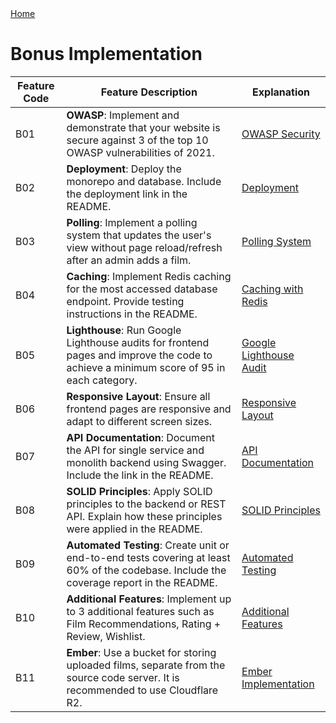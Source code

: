 <nav>
  <a href="/README.md">Home</a>
</nav>

# Bonus Implementation

| **Feature Code** | **Feature Description**                                                                                                                  | **Explanation**                              |
| ---------------- | ---------------------------------------------------------------------------------------------------------------------------------------- | -------------------------------------------- |
| B01              | **OWASP**: Implement and demonstrate that your website is secure against 3 of the top 10 OWASP vulnerabilities of 2021.                  | [OWASP Security](/docs/bonus/b1.md)          |
| B02              | **Deployment**: Deploy the monorepo and database. Include the deployment link in the README.                                             | [Deployment](/docs/bonus/b2.md)              |
| B03              | **Polling**: Implement a polling system that updates the user's view without page reload/refresh after an admin adds a film.             | [Polling System](/docs/bonus/b3.md)          |
| B04              | **Caching**: Implement Redis caching for the most accessed database endpoint. Provide testing instructions in the README.                | [Caching with Redis](/docs/bonus/b4.md)      |
| B05              | **Lighthouse**: Run Google Lighthouse audits for frontend pages and improve the code to achieve a minimum score of 95 in each category.  | [Google Lighthouse Audit](/docs/bonus/b5.md) |
| B06              | **Responsive Layout**: Ensure all frontend pages are responsive and adapt to different screen sizes.                                     | [Responsive Layout](/docs/bonus/b6.md)       |
| B07              | **API Documentation**: Document the API for single service and monolith backend using Swagger. Include the link in the README.           | [API Documentation](/docs/bonus/b7.md)       |
| B08              | **SOLID Principles**: Apply SOLID principles to the backend or REST API. Explain how these principles were applied in the README.        | [SOLID Principles](/docs/bonus/b8.md)        |
| B09              | **Automated Testing**: Create unit or end-to-end tests covering at least 60% of the codebase. Include the coverage report in the README. | [Automated Testing](/docs/bonus/b9.md)       |
| B10              | **Additional Features**: Implement up to 3 additional features such as Film Recommendations, Rating + Review, Wishlist.                  | [Additional Features](/docs/bonus/b10.md)    |
| B11              | **Ember**: Use a bucket for storing uploaded films, separate from the source code server. It is recommended to use Cloudflare R2.        | [Ember Implementation](/docs/bonus/b11.md)   |
